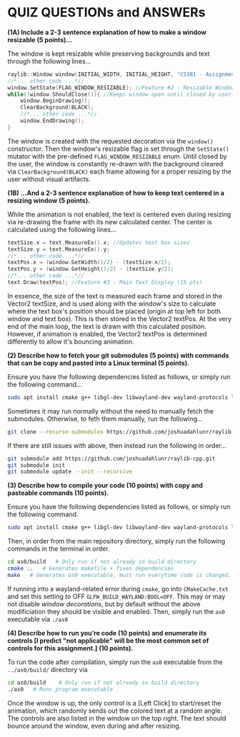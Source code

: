 # QUIZ QUESTIONs and ANSWERs
**(1A) Include a 2-3 sentence explanation of how to make a window resizable (5 points)...**

The window is kept resizable while preserving backgrounds and text through the following lines...
```c++
raylib::Window window(INITIAL_WIDTH, INITIAL_HEIGHT, "CS381 - Assignment 0"); //Feature #1 - Window Title (5 pts)
//*... other code ...*//
window.SetState(FLAG_WINDOW_RESIZABLE); //Feature #2 - Resizable Window (5 pts)
while(!window.ShouldClose()){ //Keeps window open until closed by user. 
    window.BeginDrawing();
    ClearBackground(BLACK);
    //*... other code ...*//
    window.EndDrawing();
}
```
The window is created with the requested decoration via the `window()` constructor. Then the window's resizable flag is set through the `SetState()` mutator with the pre-defined `FLAG_WINDOW_RESIZABLE` enum. Until closed by the user, the window is constantly re-drawn with the background cleared via `ClearBackground(BLACK)` each frame allowing for a proper resizing by the user without visual artifacts.

**(1B) ...And a 2-3 sentence explanation of how to keep text centered in a resizing window (5 points).**

While the animation is not enabled, the text is centered even during resizing via re-drawing the frame with its new calculated center.
The center is calculated using the following lines...
```c++
textSize.x = text.MeasureEx().x; //Updates text box sizes
textSize.y = text.MeasureEx().y;
//*... other code ...*//
textPos.x = (window.GetWidth()/2) - (textSize.x/2);
textPos.y = (window.GetHeight()/2) - (textSize.y/2);
//*... other code ...*//
text.Draw(textPos); //Feature #3 - Main Text Display (15 pts)
```
In essence, the size of the text is measured each frame and stored in the Vector2 textSize, and is used along with the window's size
to calculate where the text box's position should be placed (origin at top left for both window and text box). This is then stored in
the Vector2 textPos. At the very end of the main loop, the text is drawn with this calculated position. However, if animation is enabled,
the Vector2 textPos is determined differently to allow it's bouncing animation.

**(2) Describe how to fetch your git submodules (5 points) with commands that can be copy and pasted into a Linux terminal (5 points).**

Ensure you have the following dependencies listed as follows, or simply run the following command...
```bash
sudo apt install cmake g++ libgl-dev libwayland-dev wayland-protocols libxrandr-dev pkg-config libxkbcommon-dev libxinerama-dev libxcursor-dev libxi-dev mesa-utils build-essential cmake xorg-dev
```
Sometimes it may run normally without the need to manually fetch the submodules. 
Otherwise, to feth them manually, run the following...
```bash
git clone --recurse-submodules https://github.com/joshuadahlunr/raylib-cpp.git
```
If there are still issues with above, then instead run the following in order...
```bash
git submodule add https://github.com/joshuadahlunr/raylib-cpp.git
git submodule init
git submodule update --init --recursive
```

**(3) Describe how to compile your code (10 points) with copy and pasteable commands (10 points).**

Ensure you have the following dependencies listed as follows, or simply run the following command.
```bash
sudo apt install cmake g++ libgl-dev libwayland-dev wayland-protocols libxrandr-dev pkg-config libxkbcommon-dev libxinerama-dev libxcursor-dev libxi-dev mesa-utils build-essential cmake xorg-dev
```
Then, in order from the main repository directory, simply run the following commands in the terminal in order.
```bash
cd as0/build   # Only run if not already in build directory
cmake ..   # Generates makefile + fixes dependencies
make   # Generates as0 executable, must run everytime code is changed.
```
If running into a wayland-related error during `cmake`, go into `CMakeCache.txt` and set this setting to OFF `GLFW_BUILD_WAYLAND:BOOL=OFF`. 
This may or may not disable *window decorations*, but by default without the above modificiation they should be visible and enabled.
Then, simply run the `as0` executable via `./as0`

**(4) Describe how to run you’re code (10 points) and enumerate its controls [I predict "not applicable" will be the most common set of controls for this assignment.] (10 points).**

To run the code after compilation, simply run the `as0` executable from the `../as0/build/` directory via
```bash
cd as0/build    # Only run if not already in build directory
./as0   # Runs program executable
```
Once the window is up, the only control is a [Left Click] to start/reset the animation, which randomly sends out the colored text at a random angle. The controls are also listed in the window on the top right. The text should bounce around the window, even during and after resizing.
